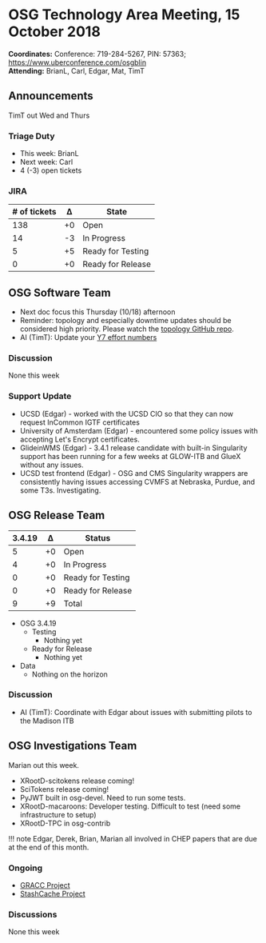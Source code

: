 # OSG Technology Area Meeting, 15 October 2018

**Coordinates:** Conference: 719-284-5267, PIN: 57363; <https://www.uberconference.com/osgblin>  
**Attending:** BrianL, Carl, Edgar, Mat, TimT


## Announcements

TimT out Wed and Thurs  


### Triage Duty

-   This week: BrianL
-   Next week: Carl
-   4 (-3) open tickets


### JIRA

| # of tickets | &Delta; | State             |
|------------ |------- |----------------- |
| 138          | +0      | Open              |
| 14           | -3      | In Progress       |
| 5            | +5      | Ready for Testing |
| 0            | +0      | Ready for Release |


## OSG Software Team

-   Next doc focus this Thursday (10/18) afternoon
-   Reminder: topology and especially downtime updates should be considered high priority. Please watch the [topology GitHub repo](https://github.com/opensciencegrid/topology).
-   AI (TimT): Update your [Y7 effort numbers](https://docs.google.com/spreadsheets/d/1Rm7Mw6dQqxtQF_xsfj8N4ySYGoBGjEE6TuIZFWOp-5k/edit?usp=sharing)


### Discussion

None this week  


### Support Update

-   UCSD (Edgar) - worked with the UCSD CIO so that they can now request InCommon IGTF certificates
-   University of Amsterdam (Edgar) - encountered some policy issues with accepting Let's Encrypt certificates.
-   GlideinWMS (Edgar) - 3.4.1 release candidate with built-in Singularity support has been running for a few weeks at GLOW-ITB and GlueX without any issues.
-   UCSD test frontend (Edgar) - OSG and CMS Singularity wrappers are consistently having issues accessing CVMFS at Nebraska, Purdue, and some T3s. Investigating.


## OSG Release Team

| 3.4.19 | &Delta; | Status            |
|------ |------- |----------------- |
| 5      | +0      | Open              |
| 4      | +0      | In Progress       |
| 0      | +0      | Ready for Testing |
| 0      | +0      | Ready for Release |
| 9      | +9      | Total             |

-   OSG 3.4.19  
    -   Testing  
        -   Nothing yet
    -   Ready for Release  
        -   Nothing yet
-   Data  
    -   Nothing on the horizon


### Discussion

-   AI (TimT): Coordinate with Edgar about issues with submitting pilots to the Madison ITB


## OSG Investigations Team

Marian out this week.

- XRootD-scitokens release coming!
- SciTokens release coming!
- PyJWT built in osg-devel.  Need to run some tests.
- XRootD-macaroons: Developer testing.  Difficult to test (need some infrastructure to setup)
- XRootD-TPC in osg-contrib

!!! note
    Edgar, Derek, Brian, Marian all involved in CHEP papers that are due at the end of this month.

### Ongoing

-   [GRACC Project](https://opensciencegrid.atlassian.net/projects/GRACC)
-   [StashCache Project](http://opensciencegrid.org/docs/data/stashcache/overview/)


### Discussions

None this week

